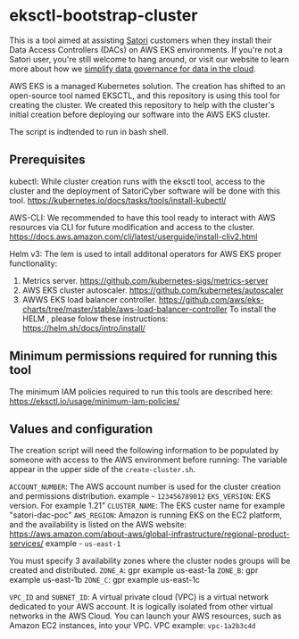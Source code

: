 # eksctl-bootstrap-cluster

This is a tool aimed at assisting [Satori](https://satoricyber.com) customers when they install their Data Access Controllers (DACs) on AWS EKS environments. If you're not a Satori user, you're still welcome to hang around, or visit our website to learn more about how we [simplify data governance for data in the cloud](https://satoricyber.com).

AWS EKS is a managed Kubernetes solution. The creation has shifted to an open-source tool named EKSCTL, and this repository is using this tool for creating the cluster. We created this repository to help with the cluster's initial creation before deploying our software into the AWS EKS cluster.

The script is indtended to run in bash shell.
## Prerequisites
kubectl: While cluster creation runs with the eksctl tool, access to the cluster and the deployment of SatoriCyber software will be done with this tool.
https://kubernetes.io/docs/tasks/tools/install-kubectl/

AWS-CLI: We recommended to have this tool ready to interact with AWS resources via CLI for future modification and access to the cluster.
https://docs.aws.amazon.com/cli/latest/userguide/install-cliv2.html

Helm v3: The lem is used to intall additonal operators for AWS EKS proper functionality:
  1. Metrics server. https://github.com/kubernetes-sigs/metrics-server
  2. AWS EKS cluster autoscaler. https://github.com/kubernetes/autoscaler
  3. AWWS EKS load balancer controller.  https://github.com/aws/eks-charts/tree/master/stable/aws-load-balancer-controller
To install the HELM , please folow these instructions: https://helm.sh/docs/intro/install/

## Minimum permissions required for running this tool
   The minimum IAM policies required to run this tools are described here: https://eksctl.io/usage/minimum-iam-policies/

## Values and configuration

The creation script will need the following information to be populated by someone with access to the AWS environment before running:
The variable appear in the upper side of the `create-cluster.sh`.

`ACCOUNT_NUMBER`: The AWS account number is used for the cluster creation and permissions distribution.
example - `123456789012`
`EKS_VERSION`: EKS version. For example 1.21"
`CLUSTER_NAME`: The EKS custer name for example "satori-dac-poc"
`AWS_REGION`: Amazon is running EKS on the EC2 platform, and the availability is listed on the AWS website: https://aws.amazon.com/about-aws/global-infrastructure/regional-product-services/
example - `us-east-1`

You must specify 3 availability zones where the cluster nodes groups will be created and distributed.
`ZONE_A`: gpr example us-east-1a
`ZONE_B`: gpr example us-east-1b
`ZONE_C`: gpr example us-east-1c



`VPC_ID` and `SUBNET_ID`:  A virtual private cloud (VPC) is a virtual network dedicated to your AWS account. It is logically isolated from other virtual networks in the AWS Cloud. You can launch your AWS resources, such as Amazon EC2 instances, into your VPC.
VPC example: `vpc-1a2b3c4d`


